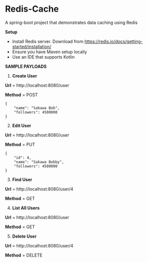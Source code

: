 # Redis-Cache
A spring-boot project that demonstrates data caching using Redis

**Setup**
- Install Redis server. Download from https://redis.io/docs/getting-started/installation/
- Ensure you have Maven setup locally
- Use an IDE that supports Kotlin

**SAMPLE PAYLOADS**

1. **Create User**

**Url** = http://localhost:8080/user

**Method** = POST
```
{
    "name": "Sakawa Bob",
    "followers": 4500000
}
```

2. **Edit User**

**Url** = http://localhost:8080/user

**Method** = PUT
```
{
    "id": 4,
    "name": "Sakawa Bobby",
    "followers": 4500000
}
```

3. **Find User**

**Url** = http://localhost:8080/user/4

**Method** = GET

4. **List All Users**

**Url** = http://localhost:8080/user

**Method** = GET

5. **Delete User**

**Url** = http://localhost:8080/user/4

**Method** = DELETE
